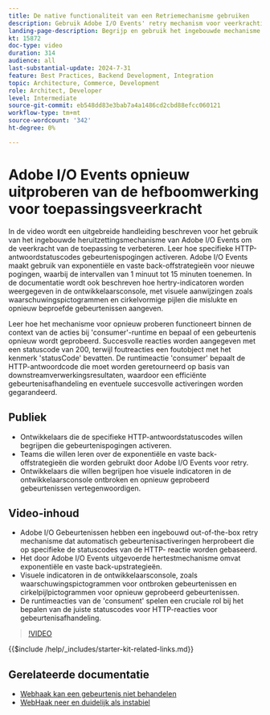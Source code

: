 ```yaml
---
title: De native functionaliteit van een Retriemechanisme gebruiken
description: Gebruik Adobe I/O Events' retry mechanism voor veerkrachtige toepassingen, inclusief retry conditions en visual indicators.
landing-page-description: Begrijp en gebruik het ingebouwde mechanisme van Adobe I/O Events opnieuw proberen om toepassingsveerkracht te verbeteren en gebeurtenisactiveringen effectief te beheren.
kt: 15872
doc-type: video
duration: 314
audience: all
last-substantial-update: 2024-7-31
feature: Best Practices, Backend Development, Integration
topic: Architecture, Commerce, Development
role: Architect, Developer
level: Intermediate
source-git-commit: eb548dd83e3bab7a4a1486cd2cbd88efcc060121
workflow-type: tm+mt
source-wordcount: '342'
ht-degree: 0%

---
```


# Adobe I/O Events opnieuw uitproberen van de hefboomwerking voor toepassingsveerkracht

In de video wordt een uitgebreide handleiding beschreven voor het gebruik van het ingebouwde heruitzettingsmechanisme van Adobe I/O Events om de veerkracht van de toepassing te verbeteren. Leer hoe specifieke HTTP-antwoordstatuscodes gebeurtenispogingen activeren. Adobe I/O Events maakt gebruik van exponentiële en vaste back-offstrategieën voor nieuwe pogingen, waarbij de intervallen van 1 minuut tot 15 minuten toenemen. In de documentatie wordt ook beschreven hoe hertry-indicatoren worden weergegeven in de ontwikkelaarsconsole, met visuele aanwijzingen zoals waarschuwingspictogrammen en cirkelvormige pijlen die mislukte en opnieuw beproefde gebeurtenissen aangeven.

Leer hoe het mechanisme voor opnieuw proberen functioneert binnen de context van de acties bij &#39;consumer&#39;-runtime en bepaal of een gebeurtenis opnieuw wordt geprobeerd. Succesvolle reacties worden aangegeven met een statuscode van 200, terwijl foutreacties een foutobject met het kenmerk &#39;statusCode&#39; bevatten. De runtimeactie &#39;consumer&#39; bepaalt de HTTP-antwoordcode die moet worden geretourneerd op basis van downstreamverwerkingsresultaten, waardoor een efficiënte gebeurtenisafhandeling en eventuele succesvolle activeringen worden gegarandeerd.

## Publiek

* Ontwikkelaars die de specifieke HTTP-antwoordstatuscodes willen begrijpen die gebeurtenispogingen activeren.
* Teams die willen leren over de exponentiële en vaste back-offstrategieën die worden gebruikt door Adobe I/O Events voor retry.
* Ontwikkelaars die willen begrijpen hoe visuele indicatoren in de ontwikkelaarsconsole ontbroken en opnieuw geprobeerd gebeurtenissen vertegenwoordigen.

## Video-inhoud

* Adobe I/O Gebeurtenissen hebben een ingebouwd out-of-the-box retry mechanisme dat automatisch gebeurtenisactiveringen herprobeert die op specifieke de statuscodes van de HTTP- reactie worden gebaseerd.
* Het door Adobe I/O Events uitgevoerde hertestmechanisme omvat exponentiële en vaste back-upstrategieën.
* Visuele indicatoren in de ontwikkelaarsconsole, zoals waarschuwingspictogrammen voor ontbroken gebeurtenissen en cirkelpijlpictogrammen voor opnieuw geprobeerd gebeurtenissen.
* De runtimeacties van de &#39;consument&#39; spelen een cruciale rol bij het bepalen van de juiste statuscodes voor HTTP-reacties voor gebeurtenisafhandeling.

>[!VIDEO](https://video.tv.adobe.com/v/3431695?learn=on)

{{$include /help/_includes/starter-kit-related-links.md}}

## Gerelateerde documentatie

* [ Webhaak kan een gebeurtenis niet behandelen ](https://developer.adobe.com/events/docs/support/faq/#what-happens-if-my-webhook-is-unable-to-handle-a-specific-event-but-handles-all-other-events-gracefully)
* [ WebHaak neer en duidelijk als instabiel ](https://developer.adobe.com/events/docs/support/faq/#what-happens-if-my-webhook-is-down-why-is-my-event-registration-marked-as-unstable)
